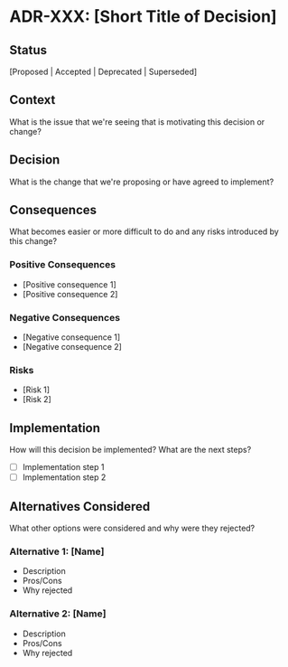# ADR-XXX: [Short Title of Decision]

## Status

[Proposed | Accepted | Deprecated | Superseded]

## Context

What is the issue that we're seeing that is motivating this decision or change?

## Decision

What is the change that we're proposing or have agreed to implement?

## Consequences

What becomes easier or more difficult to do and any risks introduced by this change?

### Positive Consequences

- [Positive consequence 1]
- [Positive consequence 2]

### Negative Consequences

- [Negative consequence 1]
- [Negative consequence 2]

### Risks

- [Risk 1]
- [Risk 2]

## Implementation

How will this decision be implemented? What are the next steps?

- [ ] Implementation step 1
- [ ] Implementation step 2

## Alternatives Considered

What other options were considered and why were they rejected?

### Alternative 1: [Name]
- Description
- Pros/Cons
- Why rejected

### Alternative 2: [Name]
- Description
- Pros/Cons
- Why rejected